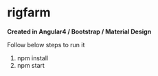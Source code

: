 # rigfarm

<b>Created in Angular4 / Bootstrap / Material Design</b>
<br>

Follow below steps to run it <br>
1. npm install <br>
2. npm start
